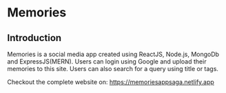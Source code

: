 # Memories

## Introduction
Memories is a social media app created using ReactJS, Node.js, MongoDb and ExpressJS(MERN). Users can login using Google and upload their memories to this site. Users can also search for a query using title or tags. 

Checkout the complete website on: https://memoriesappsaga.netlify.app
